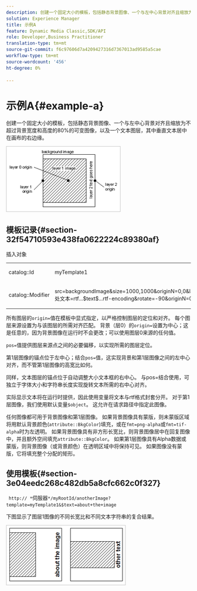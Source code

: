 ```yaml
---
description: 创建一个固定大小的模板，包括静态背景图像、一个与左中心背景对齐且缩放为不超过背景宽度和高度的80%的可变图像，以及一个文本图层，其中垂直文本居中在画布的右边缘。
solution: Experience Manager
title: 示例A
feature: Dynamic Media Classic,SDK/API
role: Developer,Business Practitioner
translation-type: tm+mt
source-git-commit: f6c97606d7a4209427316d7367013ad9585a5cae
workflow-type: tm+mt
source-wordcount: '456'
ht-degree: 0%

---
```



# 示例A{#example-a}

创建一个固定大小的模板，包括静态背景图像、一个与左中心背景对齐且缩放为不超过背景宽度和高度的80%的可变图像，以及一个文本图层，其中垂直文本居中在画布的右边缘。

![](assets/examplea.png)

## 模板记录{#section-32f54710593e438fa0622224c89380af}

插入对象

<table id="simpletable_97ECA49445634F59B3F1D100412EFC70"> 
 <tr class="strow"> 
  <td class="stentry"> <p> <span class="codeph"> catalog::Id  </span> </p> </td> 
  <td class="stentry"> <p> <span class="codeph"> myTemplate1  </span> </p> </td> 
 </tr> 
 <tr class="strow"> 
  <td class="stentry"> <p> <span class="codeph"> catalog::Modifier  </span> </p> </td> 
  <td class="stentry"> <p> <span class="codeph"> src=backgroundImage&amp;size=1000,1000&amp;originN=0,0&amp;layer=1&amp;src=$object$&amp;size=800,800&amp;originN=-0.5,0&amp;layer=2&amp;$text=layer+2+goes+此处文本=rtf...$text$...rtf-encoding&amp;rotate=-90&amp;originN=0.5,0&amp;posN=0.5,0  </span> </p> </td> 
 </tr> 
</table>

所有图层的`origin=`值在模板中显式指定，以严格控制图层的定位和对齐。 每个图层来源设置为与该图层的所需对齐匹配。 背景（层0）的`origin=`设置为中心；这是任意的，因为背景图像在运行时不会更改；可以使用图层0来源的任何值。

`pos=`值提供图层来源点之间的必要偏移，以实现所需的图层定位。

第1层图像的锚点位于左中心；结合`pos=`值，这实现背景和第1层图像之间的左中心对齐，而不管第1层图像的高宽比如何。

同样，文本图层的锚点位于自动调整大小文本框的右中心。 与pos=结合使用，可独立于字体大小和字符串长度实现旋转文本所需的右中心对齐。

实际显示文本将在运行时提供，因此使用变量将文本与rtf格式封套分开。 对于第1层图像，我们使用默认变量`$object`。 这允许在请求路径中指定此图像。

任何图像都可用于背景图像和第1层图像。 如果背景图像具有蒙版，则未蒙版区域将用默认背景颜色(`attribute::BkgColor`)填充，或在`fmt=png-alpha`或`fmt=tif-alpha`时为左透明。 如果背景图像具有非方形长宽比，则背景图像居中在回复图像中，并且额外空间填充`attribute::BkgColor`。 如果第1层图像具有Alpha数据或蒙版，则背景图像（或背景颜色）在透明区域中将保持可见。 如果图像没有蒙版，它将填充整个分配的矩形。

## 使用模板{#section-3e04eedc268c482db5a8cfc662c0f327}

` http:// *`伺服器`*/myRootId/anotherImage?template=myTemplate1&$text=about+the+image`

下图显示了图层1图像的不同长宽比和不同文本字符串的复合结果。

![](assets/exampleausing.png)

